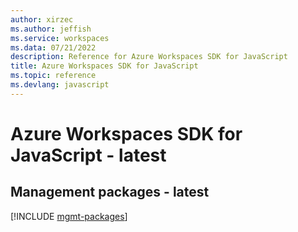 ```yaml
---
author: xirzec
ms.author: jeffish
ms.service: workspaces
ms.data: 07/21/2022
description: Reference for Azure Workspaces SDK for JavaScript
title: Azure Workspaces SDK for JavaScript
ms.topic: reference
ms.devlang: javascript
---
```

# Azure Workspaces SDK for JavaScript - latest

## Management packages - latest
[!INCLUDE [mgmt-packages](workspaces-mgmt-index.md)]